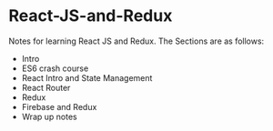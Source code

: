 # React-JS-and-Redux

Notes for learning React JS and Redux. The Sections are as follows: 

- Intro
- ES6 crash course 
- React Intro and State Management
- React Router
- Redux
- Firebase and Redux 
- Wrap up notes 
